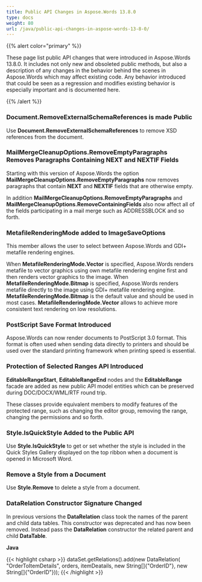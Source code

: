 ```yaml
---
title: Public API Changes in Aspose.Words 13.8.0
type: docs
weight: 80
url: /java/public-api-changes-in-aspose-words-13-8-0/
---
```


{{% alert color="primary" %}} 

These page list public API changes that were introduced in Aspose.Words 13.8.0. It includes not only new and obsoleted public methods, but also a description of any changes in the behavior behind the scenes in Aspose.Words which may affect existing code. Any behavior introduced that could be seen as a regression and modifies existing behavior is especially important and is documented here.

{{% /alert %}} 
### **Document.RemoveExternalSchemaReferences is made Public**
Use **Document.RemoveExternalSchemaReferences** to remove XSD references from the document.
### **MailMergeCleanupOptions.RemoveEmptyParagraphs Removes Paragraphs Containing NEXT and NEXTIF Fields**
Starting with this version of Aspose.Words the option **MailMergeCleanupOptions.RemoveEmptyParagraphs** now removes paragraphs that contain **NEXT** and **NEXTIF** fields that are otherwise empty.

In addition **MailMergeCleanupOptions.RemoveEmptyParagraphs** and **MailMergeCleanupOptions.RemoveContainingFields** also now affect all of the fields participating in a mail merge such as ADDRESSBLOCK and so forth.
### **MetafileRenderingMode added to ImageSaveOptions**
This member allows the user to select between Aspose.Words and GDI+ metafile rendering engines. 

When **MetafileRenderingMode.Vector** is specified, Aspose.Words renders metafile to vector graphics using own metafile rendering engine first and then renders vector graphics to the image. When **MetafileRenderingMode.Bitmap** is specified, Aspose.Words renders metafile directly to the image using GDI+ metafile rendering engine. **MetafileRenderingMode.Bitmap** is the default value and should be used in most cases. **MetafileRenderingMode.Vector** allows to achieve more consistent text rendering on low resolutions.
### **PostScript Save Format Introduced**
Aspose.Words can now render documents to PostScript 3.0 format. This format is often used when sending data directly to printers and should be used over the standard printing framework when printing speed is essential.
### **Protection of Selected Ranges API Introduced**
**EditableRangeStart**, **EditableRangeEnd** nodes and the **EditableRange** facade are added as new public API model entities which can be preserved during DOC/DOCX/WML/RTF round trip.

These classes provide equivalent members to modify features of the protected range, such as changing the editor group, removing the range, changing the permissions and so forth.
### **Style.IsQuickStyle Added to the Public API**
Use **Style.IsQuickStyle** to get or set whether the style is included in the Quick Styles Gallery displayed on the top ribbon when a document is opened in Microsoft Word.
### **Remove a Style from a Document**
Use **Style.Remove** to delete a style from a document.
### **DataRelation Constructor Signature Changed**
In previous versions the **DataRelation** class took the names of the parent and child data tables. This constructor was deprecated and has now been removed. Instead pass the **DataRelation** constructor the related parent and child **DataTable**.

**Java**

{{< highlight csharp >}}
dataSet.getRelations().add(new DataRelation(
                "OrderToItemDetails",
                orders,
                itemDeatails,
                new String[]{"OrderID"},
                new String[]{"OrderID"}));
{{< /highlight >}}
